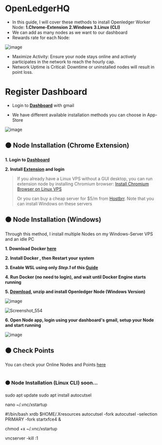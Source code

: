 # OpenLedgerHQ
* In this guide, I will cover these methods to install Openledger Worker Node: **1.Chrome-Extension** **2.Windows** **3.Linux (CLI)**
* We can add as many nodes as we want to our dashboard
* Rewards rate for each Node:

![image](https://github.com/user-attachments/assets/683cd53e-1c8f-4988-8ed1-061fe66c44b8)

* Maximize Activity: Ensure your node stays online and actively participates in the network to reach the hourly cap.
* Network Uptime is Critical: Downtime or uninstalled nodes will result in point loss.

# Register Dashboard
* Login to **[Dashboard](https://testnet.openledger.xyz/?referral_code=bdqbx4mw44)** with gmail

* We have different available installation methods you can choose in App-Store

![image](https://github.com/user-attachments/assets/889218c1-673c-4083-922e-f82e043172c9)

## 🟠 Node Installation (Chrome Extension)
**1. Login to [Dashboard](https://testnet.openledger.xyz/?referral_code=bdqbx4mw44)**

**2. Install [Extension](https://chromewebstore.google.com/detail/openledger-node/ekbbplmjjgoobhdlffmgeokalelnmjjc) and login**

> If you already have a Linux VPS without a GUI desktop, you can run extension node by installing Chromium browser: [Install Chromium Browser on Linux VPS](https://github.com/0xmoei/Install-Linux-Browser)
>
> Or you can buy a cheap server for $5/m from [Hostbrr](https://github.com/0xmoei/Linux_Node_Guide/blob/main/buy-vps.md). Note that you can install Windows on these servers

## 🟠 Node Installation (Windows)
Through this method, I install multiple Nodes on my Windows-Server VPS and an idle PC

**1. Download Docker [here](https://docs.docker.com/desktop/setup/install/windows-install)**

**2. Install Docker , then Restart your system**

**3. Enable WSL using only *Step.1* of this [Guide](https://github.com/0xmoei/Install-Linux-on-Windows?tab=readme-ov-file#step-1-enable-wsl)**

**4. Run Docker (no need to login), and wait until Docker Engine starts running**

**5. [Download](https://testnet.openledger.xyz/app-store), unzip and install Openledger Node (Windows Version)**

![image](https://github.com/user-attachments/assets/b5634cc5-2559-48bc-a443-9347456c3529)

![Screenshot_554](https://github.com/user-attachments/assets/31581094-8854-4b71-994e-a862661f1095)


**6. Open Node app, login using your dashboard's gmail, setup your Node and start running**

![image](https://github.com/user-attachments/assets/39d52676-5a12-4681-b24d-ab746b3f5995)

## 🟠 Check Points
You can check your Online Nodes and Points [here](https://testnet.openledger.xyz/dashboard)

#

### 🟠 Node Installation (Linux CLI) soon...




sudo apt update
sudo apt install autocutsel

nano ~/.vnc/xstartup

#!/bin/bash
xrdb $HOME/.Xresources
autocutsel -fork
autocutsel -selection PRIMARY -fork
startxfce4 &

chmod +x ~/.vnc/xstartup

vncserver -kill :1

